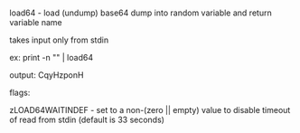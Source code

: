 ‎
=

load64 - load (undump) base64 dump into random variable and return variable name


takes input only from stdin


ex:
  print -n "<base64 dump>" | load64

  output: CqyHzponH


flags:

  zLOAD64WAITINDEF - set to a non-(zero || empty) value to disable timeout of read from stdin (default is 33 seconds)
